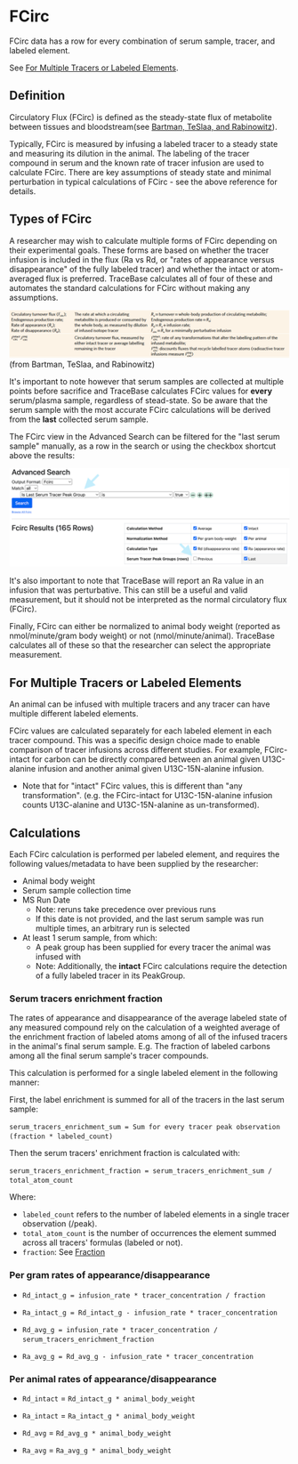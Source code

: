 # FCirc

FCirc data has a row for every combination of serum sample, tracer, and labeled element.

See [For Multiple Tracers or Labeled Elements](FCirc.md#For%20Multiple%20Tracers%20or%20Labeled%20Elements).

## Definition

Circulatory Flux (FCirc) is defined as the steady-state flux of metabolite between tissues and bloodstream(see
[Bartman, TeSlaa, and Rabinowitz](https://doi.org/10.1038/s42255-021-00419-2)).

Typically, FCirc is measured by infusing a labeled tracer to a steady state and measuring its dilution in the animal.
The labeling of the tracer compound in serum and the known rate of tracer infusion are used to calculate FCirc.  There
are key assumptions of steady state and minimal perturbation in typical calculations of FCirc - see the above reference
for details.

## Types of FCirc

A researcher may wish to calculate multiple forms of FCirc depending on their experimental goals.  These forms are based
on whether the tracer infusion is included in the flux (Ra vs Rd, or "rates of appearance versus disappearance" of the
fully labeled tracer) and whether the intact or atom-averaged flux is preferred.  TraceBase calculates all of four of
these and automates the standard calculations for FCirc without making any assumptions.

![Types of FCirc](../../../Attachments/types_of_fcirc.png)
(from Bartman, TeSlaa, and Rabinowitz)

It's important to note however that serum samples are collected at multiple points before sacrifice and TraceBase
calculates FCirc values for **every** serum/plasma sample, regardless of stead-state.  So be aware that the serum sample
with the most accurate FCirc calculations will be derived from the **last** collected serum sample.

The FCirc view in the Advanced Search can be filtered for the "last serum sample" manually, as a row in the search or
using the checkbox shortcut above the results:

![Filter out "previous" serum samples](../../../Attachments/last_serum_sample.png)

It's also important to note that TraceBase will report an Ra value in an infusion that was perturbative.  This can still
be a useful and valid measurement, but it should not be interpreted as the normal circulatory flux (FCirc).

Finally, FCirc can either be normalized to animal body weight (reported as nmol/minute/gram body weight) or not
(nmol/minute/animal).  TraceBase calculates all of these so that the researcher can select the appropriate measurement.

## For Multiple Tracers or Labeled Elements

An animal can be infused with multiple tracers and any tracer can have multiple different labeled elements.

FCirc values are calculated separately for each labeled element in each tracer compound.  This was a specific design
choice made to enable comparison of tracer infusions across different studies.  For example, FCirc-intact for carbon can
be directly compared between an animal given U13C-alanine infusion and another animal given U13C-15N-alanine infusion.

* Note that for "intact" FCirc values, this is different than "any transformation".  (e.g. the FCirc-intact for
  U13C-15N-alanine infusion counts U13C-alanine and U13C-15N-alanine as un-transformed).

## Calculations

Each FCirc calculation is performed per labeled element, and requires the following values/metadata to have been
supplied by the researcher:

* Animal body weight
* Serum sample collection time
* MS Run Date
  * Note: reruns take precedence over previous runs
  * If this date is not provided, and the last serum sample was run multiple times, an arbitrary run is selected
* At least 1 serum sample, from which:
  * A peak group has been supplied for every tracer the animal was infused with
  * Note: Additionally, the **intact** FCirc calculations require the detection of a fully labeled tracer in its
    PeakGroup.

### Serum tracers enrichment fraction

The rates of appearance and disappearance of the average labeled state of any measured compound rely on the calculation
of a weighted average of the enrichment fraction of labeled atoms among of all of the infused tracers in the animal's
final serum sample.  E.g. The fraction of labeled carbons among all the final serum sample's tracer compounds.

This calculation is performed for a single labeled element in the following manner:

First, the label enrichment is summed for all of the tracers in the last serum sample:

`serum_tracers_enrichment_sum = Sum for every tracer peak observation (fraction * labeled_count)`

Then the serum tracers' enrichment fraction is calculated with:

`serum_tracers_enrichment_fraction = serum_tracers_enrichment_sum / total_atom_count`

Where:

* `labeled_count` refers to the number of labeled elements in a single tracer observation (/peak).
* `total_atom_count` is the number of occurrences the element summed across all tracers' formulas (labeled or not).
* `fraction`: See [Fraction](../../../Values/Fraction.md)

### Per gram rates of appearance/disappearance

* `Rd_intact_g = infusion_rate * tracer_concentration / fraction`

* `Ra_intact_g = Rd_intact_g - infusion_rate * tracer_concentration`

* `Rd_avg_g = infusion_rate * tracer_concentration / serum_tracers_enrichment_fraction`

* `Ra_avg_g = Rd_avg_g - infusion_rate * tracer_concentration`

### Per animal rates of appearance/disappearance

* `Rd_intact` = `Rd_intact_g * animal_body_weight`

* `Ra_intact` = `Ra_intact_g * animal_body_weight`

* `Rd_avg` = `Rd_avg_g * animal_body_weight`

* `Ra_avg` = `Ra_avg_g * animal_body_weight`
